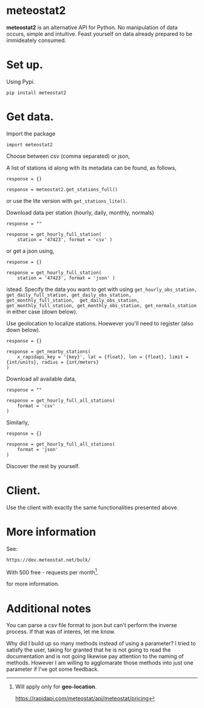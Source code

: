 # meteostat2
**meteostat2** is an alternative API for Python. No manipulation of data occurs, simple and intuitive. Feast yourself on data already prepared to be immideately consumed.

# Set up.
Using Pypi.

```
pip install meteostat2
```

# Get data.
Import the package

```
import meteostat2
```

Choose between csv (comma separated) or json,

A list of stations id along with its metadata can be found, as follows,

```
response = {}

response = meteostat2.get_stations_full()
```

or use the lite version with ```get_stations_lite()```.

Download data per station (hourly, daily, monthly, normals)

```
response = ""

response = get_hourly_full_station( 
    station = '47423', format = 'csv' )

```

or get a json using,

```
response = {}

response = get_hourly_full_station( 
    station = '47423', format = 'json' )

``` 

istead. Specify the data you want to get with using ```get_hourly_obs_station, get_daily_full_station, get_daily_obs_station, get_monthly_full_station,  get_daily_obs_station, get_monthly_full_station, get_monthly_obs_station, get_normals_station``` in either case (down below).

Use geolocation to localize stations. Hoewever you'll need to register (also down below).

```
response = {}

response = get_nearby_stations( 
    x_rapidapi_key = '{key}', lat = {float}, lon = {float}, limit = {int/units}, radius = {int/meters}
)
```

Download all available data,

```
response = ""

response = get_hourly_full_all_stations(
    format = 'csv'
)
```

Similarly,

```
response = {}

response = get_hourly_full_all_stations(
    format = 'json'
)
```

Discover the rest by yourself.

# Client.
Use the client with exactly the same functionalities presented above.

# More information
See:

    https://dev.meteostat.net/bulk/

With 500 free - requests per month[^*].
[^*]: Will apply only for **geo-location**.  

    https://rapidapi.com/meteostat/api/meteostat/pricing

for more information.

# Additional notes

You can parse a csv file format to json but can't perform the inverse process. If that was of interes, let me know.

Why did I build up so many methods instead of using a parameter? I tried to satisfy the user, taking for granted that he is not going to read the documentation and is not going likewise pay attention to the naming of methods. However I am willing to agglomarate those methods into just one parameter if I've got some feedback.